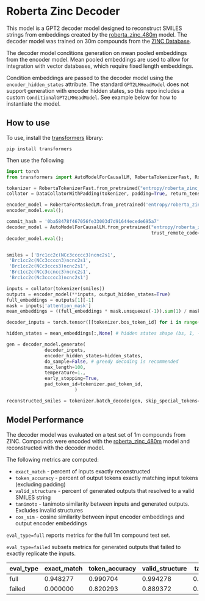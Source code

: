# Roberta Zinc Decoder

This model is a GPT2 decoder model designed to reconstruct SMILES strings from embeddings created by the 
[roberta_zinc_480m](https://huggingface.co/entropy/roberta_zinc_480m) model. The decoder model was 
trained on 30m compounds from the [ZINC Database](https://zinc.docking.org/).

The decoder model conditions generation on mean pooled embeddings from the encoder model. Mean pooled 
embeddings are used to allow for integration with vector databases, which require fixed length embeddings.

Condition embeddings are passed to the decoder model using the `encoder_hidden_states` attribute. 
The standard `GPT2LMHeadModel` does not support generation with encoder hidden states, so this repo 
includes a custom `ConditionalGPT2LMHeadModel`. See example below for how to instantiate the model.

## How to use
To use, install the [transformers](https://github.com/huggingface/transformers) library:

```
pip install transformers
```

Then use the following

```python
import torch
from transformers import AutoModelForCausalLM, RobertaTokenizerFast, RobertaForMaskedLM, DataCollatorWithPadding

tokenizer = RobertaTokenizerFast.from_pretrained("entropy/roberta_zinc_480m", max_len=256)
collator = DataCollatorWithPadding(tokenizer, padding=True, return_tensors='pt')

encoder_model = RobertaForMaskedLM.from_pretrained('entropy/roberta_zinc_480m')
encoder_model.eval();

commit_hash = '0ba58478f467056fe33003d7d91644ecede695a7'
decoder_model = AutoModelForCausalLM.from_pretrained("entropy/roberta_zinc_decoder",
                                                     trust_remote_code=True, revision=commit_hash)
decoder_model.eval();


smiles = ['Brc1cc2c(NCc3ccccc3)ncnc2s1',
 'Brc1cc2c(NCc3ccccn3)ncnc2s1',
 'Brc1cc2c(NCc3cccs3)ncnc2s1',
 'Brc1cc2c(NCc3ccncc3)ncnc2s1',
 'Brc1cc2c(Nc3ccccc3)ncnc2s1']

inputs = collator(tokenizer(smiles))
outputs = encoder_model(**inputs, output_hidden_states=True)
full_embeddings = outputs[1][-1]
mask = inputs['attention_mask']
mean_embeddings = ((full_embeddings * mask.unsqueeze(-1)).sum(1) / mask.sum(-1).unsqueeze(-1))

decoder_inputs = torch.tensor([[tokenizer.bos_token_id] for i in range(len(smiles))])

hidden_states = mean_embeddings[:,None] # hidden states shape (bs, 1, -1)

gen = decoder_model.generate(
              decoder_inputs,
              encoder_hidden_states=hidden_states,
              do_sample=False, # greedy decoding is recommended
              max_length=100, 
              temperature=1.,
              early_stopping=True,
              pad_token_id=tokenizer.pad_token_id,
                         )

reconstructed_smiles = tokenizer.batch_decode(gen, skip_special_tokens=True)
```

## Model Performance

The decoder model was evaluated on a test set of 1m compounds from ZINC. Compounds 
were encoded with the [roberta_zinc_480m](https://huggingface.co/entropy/roberta_zinc_480m) model 
and reconstructed with the decoder model.

The following metrics are computed:
* `exact_match` - percent of inputs exactly reconstructed
* `token_accuracy` - percent of output tokens exactly matching input tokens (excluding padding)
* `valid_structure` - percent of generated outputs that resolved to a valid SMILES string
* `tanimoto` - tanimoto similarity between inputs and generated outputs. Excludes invalid structures
* `cos_sim` - cosine similarity between input encoder embeddings and output encoder embeddings

`eval_type=full` reports metrics for the full 1m compound test set.

`eval_type=failed` subsets metrics for generated outputs that failed to exactly replicate the inputs.


|eval_type|exact_match|token_accuracy|valid_structure|tanimoto|cos_sim |
|---------|-----------|--------------|---------------|--------|--------|
|full     |0.948277   |0.990704      |0.994278       |0.987698|0.998224|
|failed   |0.000000   |0.820293      |0.889372       |0.734097|0.965668|


